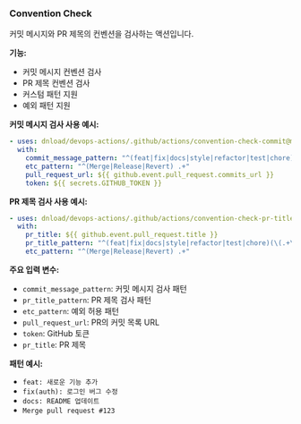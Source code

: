 ### Convention Check

커밋 메시지와 PR 제목의 컨벤션을 검사하는 액션입니다.

**기능:**

- 커밋 메시지 컨벤션 검사
- PR 제목 컨벤션 검사
- 커스텀 패턴 지원
- 예외 패턴 지원

**커밋 메시지 검사 사용 예시:**

```yaml
- uses: dnload/devops-actions/.github/actions/convention-check-commit@main
  with:
    commit_message_pattern: "^(feat|fix|docs|style|refactor|test|chore)(\(.+\))?: .+"
    etc_pattern: "^(Merge|Release|Revert) .+"
    pull_request_url: ${{ github.event.pull_request.commits_url }}
    token: ${{ secrets.GITHUB_TOKEN }}
```

**PR 제목 검사 사용 예시:**

```yaml
- uses: dnload/devops-actions/.github/actions/convention-check-pr-title@main
  with:
    pr_title: ${{ github.event.pull_request.title }}
    pr_title_pattern: "^(feat|fix|docs|style|refactor|test|chore)(\(.+\))?: .+"
    etc_pattern: "^(Merge|Release|Revert) .+"
```

**주요 입력 변수:**

- `commit_message_pattern`: 커밋 메시지 검사 패턴
- `pr_title_pattern`: PR 제목 검사 패턴
- `etc_pattern`: 예외 허용 패턴
- `pull_request_url`: PR의 커밋 목록 URL
- `token`: GitHub 토큰
- `pr_title`: PR 제목

**패턴 예시:**

- `feat: 새로운 기능 추가`
- `fix(auth): 로그인 버그 수정`
- `docs: README 업데이트`
- `Merge pull request #123`
